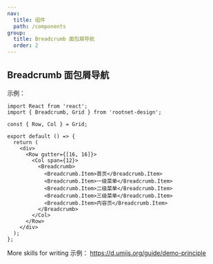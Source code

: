 ```yaml
---
nav:
  title: 组件
  path: /components
group:
  title: Breadcrumb 面包屑导航
  order: 2
---
```


## Breadcrumb 面包屑导航

示例：

```tsx
import React from 'react';
import { Breadcrumb, Grid } from 'rootnet-design';

const { Row, Col } = Grid;

export default () => {
  return (
    <div>
      <Row gutter={[16, 16]}>
        <Col span={12}>
          <Breadcrumb>
            <Breadcrumb.Item>首页</Breadcrumb.Item>
            <Breadcrumb.Item>一级菜单</Breadcrumb.Item>
            <Breadcrumb.Item>二级菜单</Breadcrumb.Item>
            <Breadcrumb.Item>三级菜单</Breadcrumb.Item>
            <Breadcrumb.Item>内容页</Breadcrumb.Item>
          </Breadcrumb>
        </Col>
      </Row>
    </div>
  );
};
```

<API ></API>

More skills for writing 示例： https://d.umijs.org/guide/demo-principle
